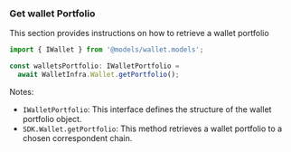 ### Get wallet Portfolio

This section provides instructions on how to retrieve a wallet portfolio

```ts
import { IWallet } from '@models/wallet.models';

const walletsPortfolio: IWalletPortfolio =
  await WalletInfra.Wallet.getPortfolio();
```

Notes:

- `IWalletPortfolio`: This interface defines the structure of the wallet portfolio object.
- `SDK.Wallet.getPortfolio`: This method retrieves a wallet portfolio to a chosen correspondent chain.
